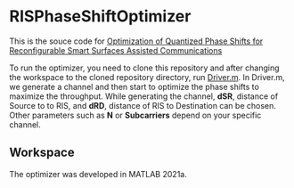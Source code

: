 # RISPhaseShiftOptimizer

This is the souce code for <a href="#">Optimization of Quantized Phase Shifts for
Reconfigurable Smart Surfaces Assisted
Communications</a>

To run the optimizer, you need to clone this repository and after changing the workspace to the cloned repository directory, run <a href='https://github.com/moh-C/RISPhaseShiftOptimizer/blob/main/Driver.m'>Driver.m</a>.
In Driver.m, we generate a channel and then start to optimize the phase shifts to maximize the throughput. While generating the channel, <strong>dSR</strong>, distance of Source to to RIS, and <strong>dRD</strong>, distance of RIS to Destination can be chosen. Other parameters such as <strong>N</strong> or <strong>Subcarriers</strong> depend on your specific channel.

## Workspace

The optimizer was developed in MATLAB 2021a.
